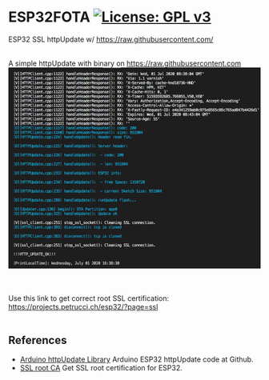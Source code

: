 # ESP32FOTA  [![License: GPL v3](https://img.shields.io/badge/License-GPLv3-blue.svg)](https://www.gnu.org/licenses/gpl-3.0)<br>
ESP32 SSL httpUpdate w/ https://raw.githubusercontent.com/
<br><br>

A simple httpUpdate with binary on https://raw.githubusercontent.com <br>
<img src="picture/SSLhttpUpdate0701.png" width=640/> &nbsp;&nbsp;&nbsp; 
<br><br>

Use this link to get correct root SSL certification:
      https://projects.petrucci.ch/esp32/?page=ssl
<br><br>

## References
  - [Arduino httpUpdate Library](https://github.com/espressif/arduino-esp32/tree/master/libraries/Update) Arduino ESP32 httpUpdate code at Github.
  - [SSL root CA](https://projects.petrucci.ch/esp32/?page=ssl) Get SSL root certification for ESP32.


